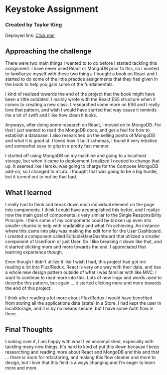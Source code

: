 # Keystoke Assignment

### Created by Taylor King

Deployed link: [Click me!](https://keystoke.herokuapp.com "App")

## Approaching the challenge

There were two main things I wanted to to do before I started tackling this assignment. I have never used React or MongoDB prior to this, so I wanted to familiarize myself with these two things. I bought a book on React and I started to do some of the little practice assignments that they had given in the book to help you gain some of the fundamentals.

I kind of realized towards the end of the project that the book might have been a little outdated. I mainly wrote with the React ES5 structure when it comes to creating a new class. I researched some more on ES6 and I really love that pattern, and wish I would have started that way cause it reminds me a lot of swift and I like how clean it looks.

Anyways, after doing some research on React, I moved on to MongoDB. For that I just wanted to read the MongoDB docs, and get a feel for how to establish a database. I also researched on the selling points of MongoDB and what it is good at. I loved how it built schemas, I found it very intuitive and somewhat easy to grip in a pretty fast manner.

I started off using MongoDB on my machine and going to a localhost storage, but when it came to deployment I realized I needed to change that up. It seemed like Heroku was going to charge for the Compose MongoDB add-on, so I changed to mLab. I thought that was going to be a big hurdle, but it turned out to not be that bad.

## What I learned

I really had to think and break down each individual element on the page into components. I think I could have accomplished this better, and I realize now the main goal of components is very similar to the Single Responsibility Principle. I think some of my components could be broken up even into smaller chunks to help with readability and what I'm achieving. An instance where this came into play was making the edit form for the User Dashboard. I created a component called EditableUserDashboard that utilized a smaller component of UserForm or just User. So I like breaking it down like that, and it started clicking more and more towards the end. I appreciated that learning experience though.

Even though I didn't utilize it like I wish I had, this project had got me reading a lot into Flux/Redux. React is very one way with their data, and has a whole new design pattern outside of what I was familiar with like MVC. I want to continue to read more into this. Lots of new lingo and words used to describe this pattern, but again ... it started clicking more and more towards the end of this project.

I think after reading a lot more about Flux/Redux I would have benefited from storing all the applications data (state) in a Store. I had kept the user in localStorage, and it is by no means secure, but I have some Auth flow in there.

## Final Thoughts

Looking over it, I am happy with what I've accomplished, especially with tackling many new things. It's hard to kind of put this down because I keep researching and reading more about React and MongoDB and this and that ... there is room for refactoring, and making this flow cleaner and more to design, but I love that this field is always changing and I'm eager to learn more and more. 
